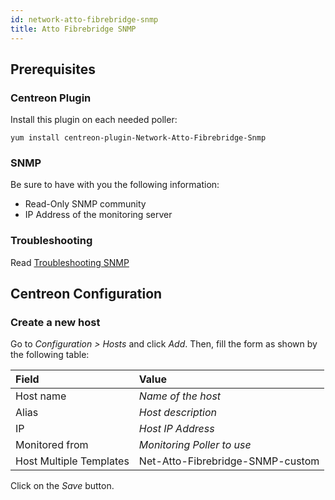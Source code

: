 ```yaml
---
id: network-atto-fibrebridge-snmp
title: Atto Fibrebridge SNMP
---
```


## Prerequisites

### Centreon Plugin

Install this plugin on each needed poller:

``` shell
yum install centreon-plugin-Network-Atto-Fibrebridge-Snmp
```

### SNMP

Be sure to have with you the following information:

  - Read-Only SNMP community
  - IP Address of the monitoring server

### Troubleshooting

Read [Troubleshooting
SNMP](../getting-started/how-to-guides/troubleshooting-plugins.md#troubleshooting-snmp)

## Centreon Configuration

### Create a new host

Go to *Configuration \> Hosts* and click *Add*. Then, fill the form as shown by
the following table:

| Field                   | Value                            |
| :---------------------- | :------------------------------- |
| Host name               | *Name of the host*               |
| Alias                   | *Host description*               |
| IP                      | *Host IP Address*                |
| Monitored from          | *Monitoring Poller to use*       |
| Host Multiple Templates | Net-Atto-Fibrebridge-SNMP-custom |

Click on the *Save* button.
